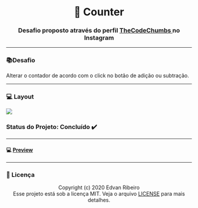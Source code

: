 <h1 align = "center" >
&#128290  Counter
</h1>

<h3 align ="center"> Desafio proposto através do perfil <a href="https://www.instagram.com/p/B-Zh8fmAAMA/?igshid=17f7wwaulw52l" target="_blank"> TheCodeChumbs </a> no Instagram </h3>

------
###  :books:Desafio 
Alterar o contador de acordo com o click no botão de adição ou subtração.

------
### :computer: Layout

<img src="https://github.com/ejunior01/Counter/blob/master/design/layout.png?raw=true">

### Status do Projeto: Concluído :heavy_check_mark:
------

#### :computer: [Preview](https://ejunior01.github.io/projetos_by_TheCodeChumbs/desafio_counter/)
------

### :pencil: Licença

<p align="center">
	Copyright (c) 2020 Edvan Ribeiro
    <br/>
    Esse projeto está sob a licença MIT. Veja o arquivo <a href="https://github.com/ejunior01/projetos_by_TheCodeChumbs/blob/master/LICENSE">LICENSE</a> para mais detalhes.
</p>
